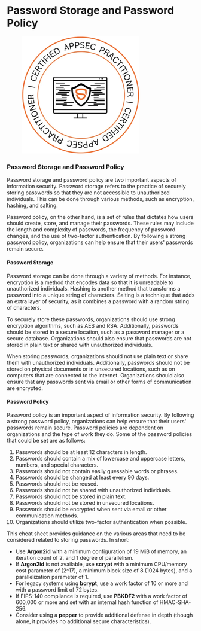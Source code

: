 # Password Storage and Password Policy

<figure><img src=".gitbook/assets/image (2).png" alt="" width="314"><figcaption></figcaption></figure>



### **Password Storage and Password Policy**

Password storage and password policy are two important aspects of information security. Password storage refers to the practice of securely storing passwords so that they are not accessible to unauthorized individuals. This can be done through various methods, such as encryption, hashing, and salting.

Password policy, on the other hand, is a set of rules that dictates how users should create, store, and manage their passwords. These rules may include the length and complexity of passwords, the frequency of password changes, and the use of two-factor authentication. By following a strong password policy, organizations can help ensure that their users' passwords remain secure.

#### **Password Storage**

Password storage can be done through a variety of methods. For instance, encryption is a method that encodes data so that it is unreadable to unauthorized individuals. Hashing is another method that transforms a password into a unique string of characters. Salting is a technique that adds an extra layer of security, as it combines a password with a random string of characters.

To securely store these passwords, organizations should use strong encryption algorithms, such as AES and RSA. Additionally, passwords should be stored in a secure location, such as a password manager or a secure database. Organizations should also ensure that passwords are not stored in plain text or shared with unauthorized individuals.

When storing passwords, organizations should not use plain text or share them with unauthorized individuals. Additionally, passwords should not be stored on physical documents or in unsecured locations, such as on computers that are connected to the internet. Organizations should also ensure that any passwords sent via email or other forms of communication are encrypted.

#### **Password Policy**

Password policy is an important aspect of information security. By following a strong password policy, organizations can help ensure that their users' passwords remain secure. Password policies are dependent on organizations and the type of work they do. Some of the password policies that could be set are as follows:

1. Passwords should be at least 12 characters in length.
2. Passwords should contain a mix of lowercase and uppercase letters, numbers, and special characters.
3. Passwords should not contain easily guessable words or phrases.
4. Passwords should be changed at least every 90 days.
5. Passwords should not be reused.
6. Passwords should not be shared with unauthorized individuals.
7. Passwords should not be stored in plain text.
8. Passwords should not be stored in unsecured locations.
9. Passwords should be encrypted when sent via email or other communication methods.
10. Organizations should utilize two-factor authentication when possible.



This cheat sheet provides guidance on the various areas that need to be considered related to storing passwords. In short:

* Use **Argon2id** with a minimum configuration of 19 MiB of memory, an iteration count of 2, and 1 degree of parallelism.
* If **Argon2id** is not available, use **scrypt** with a minimum CPU/memory cost parameter of (2^17), a minimum block size of 8 (1024 bytes), and a parallelization parameter of 1.
* For legacy systems using **bcrypt**, use a work factor of 10 or more and with a password limit of 72 bytes.
* If FIPS-140 compliance is required, use **PBKDF2** with a work factor of 600,000 or more and set with an internal hash function of HMAC-SHA-256.
* Consider using a **pepper** to provide additional defense in depth (though alone, it provides no additional secure characteristics).
